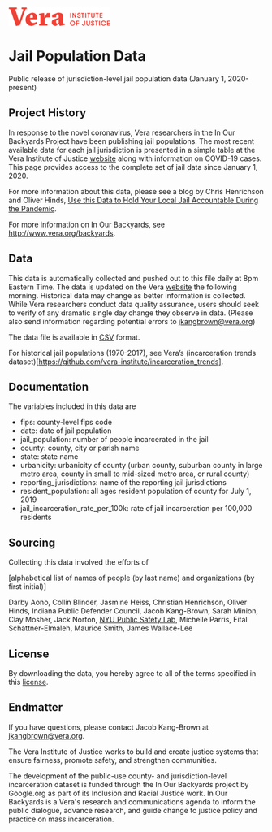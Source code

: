 ![Vera Institute of Justice Logo](https://github.com/vera-institute/jail-population-data/blob/master/vera-logo.png?raw=true)

# Jail Population Data
Public release of jurisdiction-level jail population data (January 1, 2020-present)

## Project History
In response to the novel coronavirus, Vera researchers in the In Our Backyards Project have been publishing jail populations. The most recent available data for each jail jurisdiction is presented in a simple table at the Vera Institute of Justice [website](https://www.vera.org/projects/covid-19-criminal-justice-responses/covid-19-data) along with information on COVID-19 cases. This page provides access to the complete set of jail data since January 1, 2020.  

For more information about this data, please see a blog by Chris Henrichson and Oliver Hinds, 
[Use this Data to Hold Your Local Jail Accountable During the Pandemic](https://www.vera.org/blog/covid-19-1/use-this-data-to-hold-your-local-jail-accountable-during-the-pandemic).

For more information on In Our Backyards, see http://www.vera.org/backyards.

## Data

This data is automatically collected and pushed out to this file daily at 8pm Eastern Time. The data is updated on the Vera [website](https://www.vera.org/projects/covid-19-criminal-justice-responses/covid-19-data) the following morning.   Historical data may change as better information is collected. While Vera researchers conduct data quality assurance, users should seek to verify of any dramatic single day change they observe in data.  (Please also send information regarding potential errors to jkangbrown@vera.org) 

The data file is available in [CSV](https://github.com/vera-institute/jail-population-data/blob/master/jail_population.csv) format. 
 
For historical jail populations (1970-2017), see Vera’s (incarceration trends dataset)[https://github.com/vera-institute/incarceration_trends]. 

## Documentation

The variables included in this data are 
* fips: county-level fips code
* date: date of jail population
* jail_population: number of people incarcerated in the jail
* county: county, city or parish name
* state: state name
* urbanicity: urbanicity of county (urban county, suburban county in large metro area, county in small to mid-sized metro area, or rural county) 
* reporting_jurisdictions: name of the reporting jail jurisdictions
* resident_population: all ages resident population of county for July 1, 2019
* jail_incarceration_rate_per_100k: rate of jail incarceration per 100,000 residents

## Sourcing

Collecting this data involved the efforts of 

[alphabetical list of names of people (by last name) and organizations (by first initial)]

Darby Aono,
Collin Blinder,
Jasmine Heiss,
Christian Henrichson,
Oliver Hinds,
Indiana Public Defender Council,
Jacob Kang-Brown,
Sarah Minion, 
Clay Mosher,
Jack Norton,
[NYU Public Safety Lab](https://publicsafetylab.org/),
Michelle Parris, 
Eital Schattner-Elmaleh,
Maurice Smith, 
James Wallace-Lee

## License

By downloading the data, you hereby agree to all of the terms specified in this [license](https://github.com/vera-institute/jail-population-data/blob/master/License.md).


## Endmatter

If you have questions, please contact Jacob Kang-Brown at <jkangbrown@vera.org>.

The Vera Institute of Justice works to build and create justice systems that ensure fairness, promote safety, and strengthen communities.

The development of the public-use county- and jurisdiction-level incarceration dataset is funded through the In Our Backyards project by Google.org as part of its Inclusion and Racial Justice work. In Our Backyards is a Vera's research and communications agenda to inform the public dialogue, advance research, and guide change to justice policy and practice on mass incarceration.


